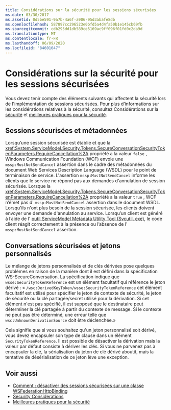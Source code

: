 ```yaml
---
title: Considérations sur la sécurité pour les sessions sécurisées
ms.date: 03/30/2017
ms.assetid: 0d5be591-9a7b-4a6f-a906-95d3abafe8db
ms.openlocfilehash: 587897cc296523e0bfd5a4d4fa50b1e145cb69fb
ms.sourcegitcommit: cdb295dd1db589ce5169ac9ff096f01fd0c2da9d
ms.translationtype: MT
ms.contentlocale: fr-FR
ms.lasthandoff: 06/09/2020
ms.locfileid: "84601047"
---
```

# <a name="security-considerations-for-secure-sessions"></a>Considérations sur la sécurité pour les sessions sécurisées
Vous devez tenir compte des éléments suivants qui affectent la sécurité lors de l'implémentation de sessions sécurisées. Pour plus d’informations sur les considérations relatives à la sécurité, consultez Considérations sur la [sécurité](security-considerations-in-wcf.md) et [meilleures pratiques pour la sécurité](best-practices-for-security-in-wcf.md).  
  
## <a name="secure-sessions-and-metadata"></a>Sessions sécurisées et métadonnées  
 Lorsqu’une session sécurisée est établie et que la <xref:System.ServiceModel.Security.Tokens.SecureConversationSecurityTokenParameters.RequireCancellation%2A> propriété a la valeur `false` , Windows Communication Foundation (WCF) envoie une `mssp:MustNotSendCancel` assertion dans le cadre des métadonnées du document Web Services Description Language (WSDL) pour le point de terminaison de service. L'assertion `mssp:MustNotSendCancel` informe les clients que le service ne répond pas aux demandes d'annulation de session sécurisée. Lorsque la <xref:System.ServiceModel.Security.Tokens.SecureConversationSecurityTokenParameters.RequireCancellation%2A> propriété a la valeur `true` , WCF n’émet pas d' `mssp:MustNotSendCancel` assertion dans le document WSDL. Lorsqu'ils n'ont plus besoin de la session sécurisée, les clients doivent envoyer une demande d'annulation au service. Lorsqu’un client est généré à l’aide de l' [outil ServiceModel Metadata Utility Tool (Svcutil. exe)](../servicemodel-metadata-utility-tool-svcutil-exe.md), le code client réagit correctement à la présence ou l’absence de l' `mssp:MustNotSendCancel` assertion.  
  
## <a name="secure-conversations-and-custom-tokens"></a>Conversations sécurisées et jetons personnalisés  
 Le mélange de jetons personnalisés et de clés dérivées pose quelques problèmes en raison de la manière dont il est défini dans la spécification WS-SecureConversation. La spécification indique que `wsse:SecurityTokenReference` est un élément facultatif qui référence le jeton dérivé : « `/wsc:DerivedKeyToken/wsse:SecurityTokenReference` cet élément facultatif est utilisé pour spécifier le jeton de contexte de sécurité, le jeton de sécurité ou la clé partagée/secret utilisé pour la dérivation. Si cet élément n'est pas spécifié, il est supposé que le destinataire peut déterminer la clé partagée à partir du contexte de message. Si le contexte ne peut pas être déterminé, une erreur telle que `wsc:UnknownDerivationSource` doit être déclenchée.»  
  
 Cela signifie que si vous souhaitez qu'un jeton personnalisé soit dérivé, vous devez encapsuler son type de clause dans un élément `SecurityTokenReference`. Il est possible de désactiver la dérivation mais la valeur par défaut consiste à dériver les clés. Si vous ne parvenez pas à encapsuler la clé, la sérialisation du jeton de clé dérivé aboutit, mais la tentative de désérialisation de ce jeton lève une exception.  
  
## <a name="see-also"></a>Voir aussi

- [Comment : désactiver des sessions sécurisées sur une classe WSFederationHttpBinding](how-to-disable-secure-sessions-on-a-wsfederationhttpbinding.md)
- [Security Considerations](security-considerations-in-wcf.md)
- [Meilleures pratiques pour la sécurité](best-practices-for-security-in-wcf.md)

